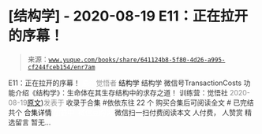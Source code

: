 # [结构学] - 2020-08-19 E11：正在拉开的序幕！

> 来源：[`www.yuque.com/books/share/641124b8-5f80-4d26-a995-cf244fceb154/enr7am`](https://www.yuque.com/books/share/641124b8-5f80-4d26-a995-cf244fceb154/enr7am)

<ne-p id="520f42f3293818f927861ebbd5b15da4_p_0" data-lake-id="520f42f3293818f927861ebbd5b15da4_p_0"><ne-text id="u4043878f" style="color: rgb(51, 51, 51);">E11：正在拉开的序幕！</ne-text></ne-p> <ne-p id="087a4eb27c430160086472eb7da91ea4" data-lake-id="087a4eb27c430160086472eb7da91ea4"><ne-text id="u9ce8d1df" ne-fontsize="12" style="color: rgb(255, 255, 255);">原创</ne-text><ne-text id="uccfed329" style="color: rgb(140, 140, 140);">觉悟者</ne-text> <ne-text id="u851f00dd" ne-fontsize="14">结构学</ne-text></ne-p> <ne-p id="407e7370dbc5af19402d376bc5bf2a0a" data-lake-id="407e7370dbc5af19402d376bc5bf2a0a"><ne-text id="u70b476b5" ne-fontsize="14" ne-bold="true" style="color: rgb(51, 51, 51);">结构学</ne-text></ne-p> <ne-p id="152228e65e92cbcd7626a2144621d876" data-lake-id="152228e65e92cbcd7626a2144621d876"><ne-text id="u745aef18" ne-fontsize="14" style="color: rgb(51, 51, 51);">微信号</ne-text><ne-text id="ufba2b151" ne-fontsize="14" style="color: rgb(51, 51, 51);">TransactionCosts</ne-text></ne-p> <ne-p id="710c5998ae8302286b9e60823ea90235" data-lake-id="710c5998ae8302286b9e60823ea90235"><ne-text id="ufc0ce57b" ne-fontsize="14" style="color: rgb(51, 51, 51);">功能介绍</ne-text><ne-text id="u3cddf524" ne-fontsize="14" style="color: rgb(51, 51, 51);">《结构学》：生命体在其生存结构中的求存之道！ 训练营：觉悟社</ne-text></ne-p> <ne-p id="cbed6499a562edc533b2a5fae8ee1ef5" data-lake-id="cbed6499a562edc533b2a5fae8ee1ef5"><ne-text id="ue415c484" style="color: rgb(140, 140, 140);">2020-08-19</ne-text>[<ne-text id="u4e559781" ne-fontsize="14">原文</ne-text>](https://mp.weixin.qq.com/s?__biz=MzIzMDYwOTM0Mg==&mid=2247484429&idx=1&sn=279d506a3227b5ce32b3f748030b6d85&chksm=e8b19cdcdfc615cab4d71852335bf289a6cd64cec0767a6a6d5f94037774b63e03b7b0ee08d1#rd))<ne-text id="u1089a42f" ne-fontsize="14" style="color: rgb(140, 140, 140);">发表于</ne-text></ne-p> <ne-p id="21d305c428d63ee328a165ca43b02a7b" data-lake-id="21d305c428d63ee328a165ca43b02a7b"><ne-text id="u1706d8be" style="color: rgb(51, 51, 51);">收录于合集 #依依东往 22 个</ne-text></ne-p> <ne-p id="1ef3b98733fcb2451147174fb53cc37f" data-lake-id="1ef3b98733fcb2451147174fb53cc37f" ne-alignment="center"><ne-text id="u02babc1d" style="color: rgb(51, 51, 51);">购买合集后可阅读全文</ne-text></ne-p> <ne-p id="101b0d27106ade1390eb110a123de96a" data-lake-id="101b0d27106ade1390eb110a123de96a" ne-alignment="center"><ne-text id="u8070e10c" style="color: rgb(51, 51, 51);">#</ne-text></ne-p> <ne-p id="9300b7e82bddfe0876ba5c970e33e2d3" data-lake-id="9300b7e82bddfe0876ba5c970e33e2d3" ne-alignment="center"><ne-text id="u8343b312" style="color: rgb(51, 51, 51);">已完结 共个</ne-text></ne-p> <ne-p id="18f16dc3edbe25bf67ada49075333b75" data-lake-id="18f16dc3edbe25bf67ada49075333b75" ne-alignment="center"><ne-text id="u6d2943bd" ne-fontsize="16">合集详情</ne-text></ne-p> <ne-p id="e1e157d62c6804a32b89e5fb5f4fad5d" data-lake-id="e1e157d62c6804a32b89e5fb5f4fad5d" ne-alignment="center"><ne-text id="u9616ad2c" style="color: rgb(255, 255, 255);">加载中</ne-text></ne-p> <ne-p id="eb639f852c0e0a5ed75f0f8a63b6794c" data-lake-id="eb639f852c0e0a5ed75f0f8a63b6794c" ne-alignment="center"><ne-text id="uf97b6111" style="color: rgb(255, 255, 255);"> 微信豆购买</ne-text></ne-p> <ne-p id="c3a57aa765a7b55b2cb0b580cd5fee71" data-lake-id="c3a57aa765a7b55b2cb0b580cd5fee71" ne-alignment="center"><ne-text id="u0025c808" style="color: rgb(51, 51, 51);">微信扫一扫付费阅读本文</ne-text></ne-p> <ne-p id="7ab0deccedea4ac4cf54c06a9456c659" data-lake-id="7ab0deccedea4ac4cf54c06a9456c659" ne-alignment="center"><ne-text id="uea4305f6" ne-fontsize="13" style="color: rgb(51, 51, 51);">人付费， 人赞赏</ne-text></ne-p> <ne-h3 id="OaGnh" data-lake-id="OaGnh"><ne-heading-ext><ne-heading-anchor></ne-heading-anchor><ne-heading-fold></ne-heading-fold></ne-heading-ext><ne-heading-content><ne-text id="u76429b31" ne-fontsize="16" style="color: rgb(51, 51, 51);">精选留言</ne-text></ne-heading-content></ne-h3> <ne-p id="1f929f67dbb914365842238052d8b023" data-lake-id="1f929f67dbb914365842238052d8b023"><ne-text id="u592bc8ad" style="color: rgb(51, 51, 51);">暂无...</ne-text></ne-p>